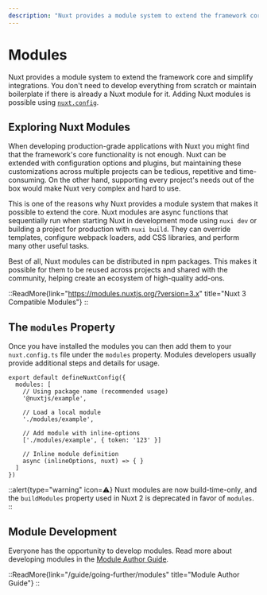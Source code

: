 ```yaml
---
description: "Nuxt provides a module system to extend the framework core and simplify integrations."
---
```


# Modules

Nuxt provides a module system to extend the framework core and simplify integrations. You don't need to develop everything from scratch or maintain boilerplate if there is already a Nuxt module for it. Adding Nuxt modules is possible using [`nuxt.config`](/api/configuration/nuxt.config#modules).

## Exploring Nuxt Modules

When developing production-grade applications with Nuxt you might find that the framework's core functionality is not enough. Nuxt can be extended with configuration options and plugins, but maintaining these customizations across multiple projects can be tedious, repetitive and time-consuming. On the other hand, supporting every project's needs out of the box would make Nuxt very complex and hard to use.

This is one of the reasons why Nuxt provides a module system that makes it possible to extend the core. Nuxt modules are async functions that sequentially run when starting Nuxt in development mode using `nuxi dev` or building a project for production with `nuxi build`. They can override templates, configure webpack loaders, add CSS libraries, and perform many other useful tasks.

Best of all, Nuxt modules can be distributed in npm packages. This makes it possible for them to be reused across projects and shared with the community, helping create an ecosystem of high-quality add-ons.

::ReadMore{link="https://modules.nuxtjs.org/?version=3.x" title="Nuxt 3 Compatible Modules"}
::

## The `modules` Property

Once you have installed the modules you can then add them to your `nuxt.config.ts` file under the `modules` property. Modules developers usually provide additional steps and details for usage.

```ts{}[nuxt.config.ts]
export default defineNuxtConfig({
  modules: [
    // Using package name (recommended usage)
    '@nuxtjs/example',

    // Load a local module
    './modules/example',

    // Add module with inline-options
    ['./modules/example', { token: '123' }]

    // Inline module definition
    async (inlineOptions, nuxt) => { }
  ]
})
```

::alert{type="warning" icon=⚠️}
Nuxt modules are now build-time-only, and the `buildModules` property used in Nuxt 2 is deprecated in favor of `modules`.
::

## Module Development

Everyone has the opportunity to develop modules. Read more about developing modules in the [Module Author Guide](/guide/going-further/modules).

::ReadMore{link="/guide/going-further/modules" title="Module Author Guide"}
::
